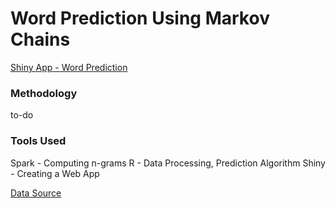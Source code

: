 # Word Prediction Using Markov Chains

 
[Shiny App - Word Prediction](https://aadityaubhat.shinyapps.io/app_word_prediction/)




### Methodology 

to-do


### Tools Used

Spark -  Computing n-grams
R - Data Processing, Prediction Algorithm
Shiny - Creating a Web App

[Data Source](https://d396qusza40orc.cloudfront.net/dsscapstone/dataset/Coursera-SwiftKey.zip)